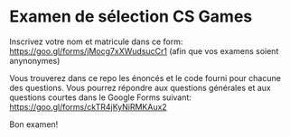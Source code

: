 # Examen de sélection CS Games

Inscrivez votre nom et matricule dans ce form: https://goo.gl/forms/jMocg7xXWudsucCr1 (afin que vos examens soient anynonymes)

Vous trouverez dans ce repo les énoncés et le code fourni pour chacune des questions.
Vous pourrez répondre aux questions générales et aux questions courtes dans le Google Forms suivant: https://goo.gl/forms/ckTR4jKyNiRMKAux2

Bon examen!
